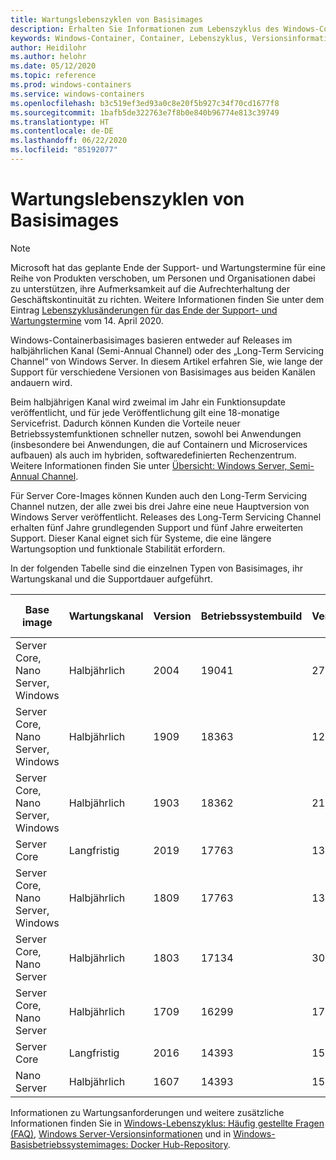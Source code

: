 ```yaml
---
title: Wartungslebenszyklen von Basisimages
description: Erhalten Sie Informationen zum Lebenszyklus des Windows-Containerbasisimages.
keywords: Windows-Container, Container, Lebenszyklus, Versionsinformationen, Basisimage, Containerontainerbasisimage
author: Heidilohr
ms.author: helohr
ms.date: 05/12/2020
ms.topic: reference
ms.prod: windows-containers
ms.service: windows-containers
ms.openlocfilehash: b3c519ef3ed93a0c8e20f5b927c34f70cd1677f8
ms.sourcegitcommit: 1bafb5de322763e7f8b0e840b96774e813c39749
ms.translationtype: HT
ms.contentlocale: de-DE
ms.lasthandoff: 06/22/2020
ms.locfileid: "85192077"
---
```

# <a name="base-image-servicing-lifecycles"></a>Wartungslebenszyklen von Basisimages

> [!Note]
> Microsoft hat das geplante Ende der Support- und Wartungstermine für eine Reihe von Produkten verschoben, um Personen und Organisationen dabei zu unterstützen, ihre Aufmerksamkeit auf die Aufrechterhaltung der Geschäftskontinuität zu richten. Weitere Informationen finden Sie unter dem Eintrag [Lebenszyklusänderungen für das Ende der Support- und Wartungstermine](https://support.microsoft.com/help/4557164/lifecycle-changes-to-end-of-support-and-servicing-dates) vom 14. April 2020.

Windows-Containerbasisimages basieren entweder auf Releases im halbjährlichen Kanal (Semi-Annual Channel) oder des „Long-Term Servicing Channel“ von Windows Server. In diesem Artikel erfahren Sie, wie lange der Support für verschiedene Versionen von Basisimages aus beiden Kanälen andauern wird.

Beim halbjährigen Kanal wird zweimal im Jahr ein Funktionsupdate veröffentlicht, und für jede Veröffentlichung gilt eine 18-monatige Servicefrist. Dadurch können Kunden die Vorteile neuer Betriebssystemfunktionen schneller nutzen, sowohl bei Anwendungen (insbesondere bei Anwendungen, die auf Containern und Microservices aufbauen) als auch im hybriden, softwaredefinierten Rechenzentrum. Weitere Informationen finden Sie unter [Übersicht: Windows Server, Semi-Annual Channel](https://docs.microsoft.com/windows-server/get-started/semi-annual-channel-overview).

Für Server Core-Images können Kunden auch den Long-Term Servicing Channel nutzen, der alle zwei bis drei Jahre eine neue Hauptversion von Windows Server veröffentlicht. Releases des Long-Term Servicing Channel erhalten fünf Jahre grundlegenden Support und fünf Jahre erweiterten Support. Dieser Kanal eignet sich für Systeme, die eine längere Wartungsoption und funktionale Stabilität erfordern.

In der folgenden Tabelle sind die einzelnen Typen von Basisimages, ihr Wartungskanal und die Supportdauer aufgeführt.

|Base image                       |Wartungskanal|Version|Betriebssystembuild|Verfügbarkeit|Enddatum für grundlegenden Support|Erweiterter Support: Datum|
|---------------------------------|-----------------|-------|--------|------------|---------------------------|---------------------|
|Server Core, Nano Server, Windows|Halbjährlich      |2004   |19041   |27.05.2020  |14.12.2021                 |NICHT ZUTREFFEND                  |
|Server Core, Nano Server, Windows|Halbjährlich      |1909   |18363   |12.11.2019  |11.05.2021                 |NICHT ZUTREFFEND                  |
|Server Core, Nano Server, Windows|Halbjährlich      |1903   |18362   |21.05.2019  |08.12.2020                 |NICHT ZUTREFFEND                  |
|Server Core                      |Langfristig        |2019   |17763   |13.11.2018  |09.01.2024                 |09.01.2029           |
|Server Core, Nano Server, Windows|Halbjährlich      |1809   |17763   |13.11.2018  |10.11.2020                 |NICHT ZUTREFFEND                  |
|Server Core, Nano Server         |Halbjährlich      |1803   |17134   |30.04.2018  |12.11.2019                 |NICHT ZUTREFFEND                  |
|Server Core, Nano Server         |Halbjährlich      |1709   |16299   |17.10.2017  |09.04.2019                 |NICHT ZUTREFFEND                  |
|Server Core                      |Langfristig        |2016   |14393   |15.10.2016  |11.01.2022                 |11.01.2027           |
|Nano Server                      |Halbjährlich      |1607   |14393   |15.10.2016  |09.10.2018                 |NICHT ZUTREFFEND                  |

Informationen zu Wartungsanforderungen und weitere zusätzliche Informationen finden Sie in [Windows-Lebenszyklus: Häufig gestellte Fragen (FAQ)](https://support.microsoft.com/help/18581/lifecycle-faq-windows-products), [Windows Server-Versionsinformationen](https://docs.microsoft.com/windows-server/get-started/windows-server-release-info) und in [Windows-Basisbetriebssystemimages: Docker Hub-Repository](https://hub.docker.com/_/microsoft-windows-base-os-images).

